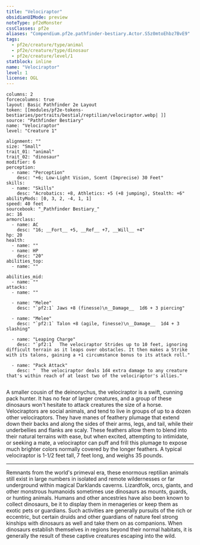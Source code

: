 ```yaml
---
title: "Velociraptor"
obsidianUIMode: preview
noteType: pf2eMonster
cssClasses: pf2e
aliases: "Compendium.pf2e.pathfinder-bestiary.Actor.S5z0mtoEhbz7BvE9" 
tags:
  - pf2e/creature/type/animal
  - pf2e/creature/type/dinosaur
  - pf2e/creature/level/1
statblock: inline
name: "Velociraptor"
level: 1
license: OGL
---
```


```statblock
columns: 2
forcecolumns: true
layout: Basic Pathfinder 2e Layout
token: [[modules/pf2e-tokens-bestiaries/portraits/bestial/reptilian/velociraptor.webp| ]]
source: "Pathfinder Bestiary"
name: "Velociraptor"
level: "Creature 1"

alignment: ""
size: "Small"
trait_01: "animal"
trait_02: "dinosaur"
modifier: 6
perception:
  - name: "Perception"
    desc: "+6; Low-Light Vision, Scent (Imprecise) 30 Feet"
skills:
  - name: "Skills"
    desc: "Acrobatics: +8, Athletics: +5 (+8 jumping), Stealth: +6"
abilityMods: [0, 3, 2, -4, 1, 1]
speed: 40 feet
sourcebook: "_Pathfinder Bestiary_"
ac: 16
armorclass:
  - name: AC
    desc: "16; __Fort__ +5, __Ref__ +7, __Will__ +4"
hp: 20
health:
  - name: ""
  - name: HP
    desc: "20"
abilities_top:
  - name: ""

abilities_mid:
  - name: ""
attacks:
  - name: ""

  - name: "Melee"
    desc: "`pf2:1` Jaws +8 (finesse)\n__Damage__  1d6 + 3 piercing"

  - name: "Melee"
    desc: "`pf2:1` Talon +8 (agile, finesse)\n__Damage__  1d4 + 3 slashing"

  - name: "Leaping Charge"
    desc: "`pf2:1`  The velociraptor Strides up to 10 feet, ignoring difficult terrain as it leaps over obstacles. It then makes a Strike with its talons, gaining a +1 circumstance bonus to its attack roll."

  - name: "Pack Attack"
    desc: "  The velociraptor deals 1d4 extra damage to any creature that's within reach of at least two of the velociraptor's allies."
 
```



A smaller cousin of the deinonychus, the velociraptor is a swift, cunning pack hunter. It has no fear of larger creatures, and a group of these dinosaurs won't hesitate to attack creatures the size of a horse. Velociraptors are social animals, and tend to live in groups of up to a dozen other velociraptors. They have manes of feathery plumage that extend down their backs and along the sides of their arms, legs, and tail, while their underbellies and flanks are scaly. These feathers allow them to blend into their natural terrains with ease, but when excited, attempting to intimidate, or seeking a mate, a velociraptor can puff and frill this plumage to expose much brighter colors normally covered by the longer feathers. A typical velociraptor is 1-1/2 feet tall, 7 feet long, and weighs 35 pounds.

* * *

Remnants from the world's primeval era, these enormous reptilian animals still exist in large numbers in isolated and remote wildernesses or far underground within magical Darklands caverns. Lizardfolk, orcs, giants, and other monstrous humanoids sometimes use dinosaurs as mounts, guards, or hunting animals. Humans and other ancestries have also been known to collect dinosaurs, be it to display them in menageries or keep them as exotic pets or guardians. Such activities are generally pursuits of the rich or eccentric, but certain druids and other guardians of nature feel strong kinships with dinosaurs as well and take them on as companions. When dinosaurs establish themselves in regions beyond their normal habitats, it is generally the result of these captive creatures escaping into the wild.

